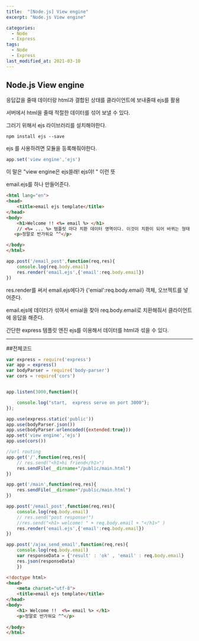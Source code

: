 ```yaml
---
title:  "[Node.js] View engine"
excerpt: "Node.js View engine"

categories:
  - Node
  - Express
tags:
  - Node
  - Express
last_modified_at: 2021-03-10
---
```

## Node.js  View engine

응답값을 줄때 데이터랑 html과 결합된 상태를 클라이언트에 보내줄때 ejs를 활용


서버에서 html을 줄때 적절한 데이터를 섞어 보낼 수 있다.

그러기 위해서 ejs 라이브러리를 설치해야한다. 

```
npm install ejs --save
```



ejs 를 사용하려면 모듈을 등록해줘야한다. 

```javascript
app.set('view engine','ejs') 
```

 이 말은 "view engine은 ejs쓸래! ejs야! " 이런 뜻



email.ejs를 하나 만들어준다.

```html
<html lang="en">
<head>
    <title>email ejs template</title>
</head>
<body>
    <h1>Welcome !! <%= email %> </h1> 
    // <%= ... %> 템플릿 마다 치환 데이터 영역이다. 이것이 치환이 되어 바뀌는 형태 가된다.
   <p>정말로 반가워요 ^^</p>

</body>
</html>

```





```javascript
app.post('/email_post',function(req,res){
    console.log(req.body.email)
    res.render('email.ejs',{'email':req.body.email})
})
```

res.render를 써서 email.ejs에다가 {'emial':req.body.email} 객체, 오브젝트를 넣어준다. 

email.ejs에 데이터가 섞여서 emial을 찾아 req.body.email로 치환해줘서 클라이언트에 응답을 해준다. 



간단한 express 템플릿 엔진 ejs를 이용해서 데이터를 html과 섞을 수 있다.



------

##전체코드

```javascript
var express = require('express')
var app = express()
var bodyParser = require('body-parser')
var cors = require('cors')


app.listen(3000,function(){

    console.log("start,  express serve on port 3000");
});

app.use(express.static('public'))
app.use(bodyParser.json())
app.use(bodyParser.urlencoded({extended:true}))
app.set('view engine','ejs')
app.use(cors())

//url routing
app.get('/',function(req,res){
    // res.send("<h1>hi friend</h1>")
    res.sendFile(__dirname+"/public/main.html")
})

app.get('/main',function(req,res){
    res.sendFile(__dirname+"/public/main.html")
})

app.post('/email_post',function(req,res){
    console.log(req.body.email)
    // res.send("post response!")
    //res.send("<h1> welcome! " + req.body.email + "</h1>" )
    res.render('email.ejs',{'email':req.body.email})
})

app.post('/ajax_send_email',function(req,res){
    console.log(req.body.email)
    var responseData = {'result' : 'ok' , 'email' : req.body.email}
    res.json(responseData)
    })
```

```html
<!doctype html>
<head>
    <meta charset="utf-8">
    <title>email ejs template</title>
</head>
<body>
    <h1> Welcome !!  <%= email %> </h1>
    <p>정말로 반가워요 ^^</p>
    
</body>
</html>
```


